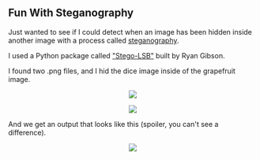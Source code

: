 ## Fun With Steganography
Just wanted to see if I could detect when an image has been hidden inside another image with 
a process called [steganography](https://towardsdatascience.com/hiding-data-in-an-image-image-steganography-using-python-e491b68b1372).

I used a Python package called ["Stego-LSB"](https://pypi.org/project/stego-lsb/) built by Ryan Gibson.

I found two .png files, and I hid the dice image inside of the grapefruit image.
<p align="center"> <img src=https://github.com/flyboy1378/steganography_detection/images/unaltered.jpg </p>

<p align="center"> <img src=https://github.com/flyboy1378/steganography_detection/images/code.JPG </p>

And we get an output that looks like this (spoiler, you can't see a difference).
<p align="center"> <img src=https://github.com/flyboy1378/steganography_detection/images/steg_closeup.JPG </p>

